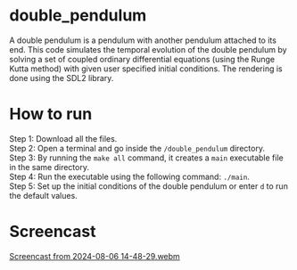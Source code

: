 # double_pendulum
A double pendulum is a pendulum with another pendulum attached to its end. This code simulates the temporal evolution of the
double pendulum by solving a set of coupled ordinary differential equations (using the Runge Kutta method) with given user specified
initial conditions. The rendering is done using the SDL2 library. 

# How to run

Step 1: Download all the files. \
Step 2: Open a terminal and go inside the `/double_pendulum` directory. \
Step 3: By running the `make all` command, it creates a `main` executable file in the same directory.  \
Step 4: Run the executable using the following command: `./main`. \
Step 5: Set up the initial conditions of the double pendulum or enter `d` to run the default values. 

# Screencast

[Screencast from 2024-08-06 14-48-29.webm](https://github.com/user-attachments/assets/11727669-aa58-4828-b112-ed4d8f248b12)
